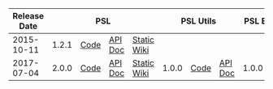 <table>
   <thead>
      <tr>
         <th>Release Date</th>
         <th colspan=4>PSL</th>
         <th colspan=3>PSL Utils</th>
         <th colspan=3>PSL Experimental</th>
      </tr>
   </thead>
   <tbody>
      <tr>
         <td>2015-10-11</td>
         <!-- PSL -->
         <td>1.2.1</td>
         <td><a href='https://github.com/linqs/psl/tree/1.2.1'>Code</a></td>
         <td><a href='https://linqs-data.soe.ucsc.edu/psl-docs/docs/psl/1.2.1/index.html'>API Doc</a></td>
         <td><a href='https://linqs-data.soe.ucsc.edu/psl-docs/wikis/psl-wiki-1.2.1.html#Home'>Static Wiki</a></td>
         <!-- PSL Utils -->
         <td></td>
         <td></td>
         <td></td>
         <!-- PSL Experimental -->
         <td></td>
         <td></td>
         <td></td>
      </tr>
      <tr>
         <td>2017-07-04</td>
         <!-- PSL -->
         <td>2.0.0</td>
         <td><a href='https://github.com/linqs/psl/tree/2.0.0'>Code</a></td>
         <td><a href='https://linqs-data.soe.ucsc.edu/psl-docs/docs/psl/2.0.0/index.html'>API Doc</a></td>
         <td><a href='https://linqs-data.soe.ucsc.edu/psl-docs/wikis/psl-wiki-2.0.0.html#Home'>Static Wiki</a></td>
         <!-- PSL Utils -->
         <td>1.0.0</td>
         <td><a href='https://github.com/linqs/psl-utils/tree/1.0.0'>Code</a></td>
         <td><a href='https://linqs-data.soe.ucsc.edu/psl-docs/docs/psl-utils/1.0.0/index.html'>API Doc</a></td>
         <!-- PSL Experimental -->
         <td>1.0.0</td>
         <td><a href='https://github.com/linqs/psl-experimental/tree/1.0.0'>Code</a></td>
         <td><a href='https://linqs-data.soe.ucsc.edu/psl-docs/docs/psl-experimental/1.0.0/index.html'>API Doc</a></td>
      </tr>
   </tbody>
</table>
